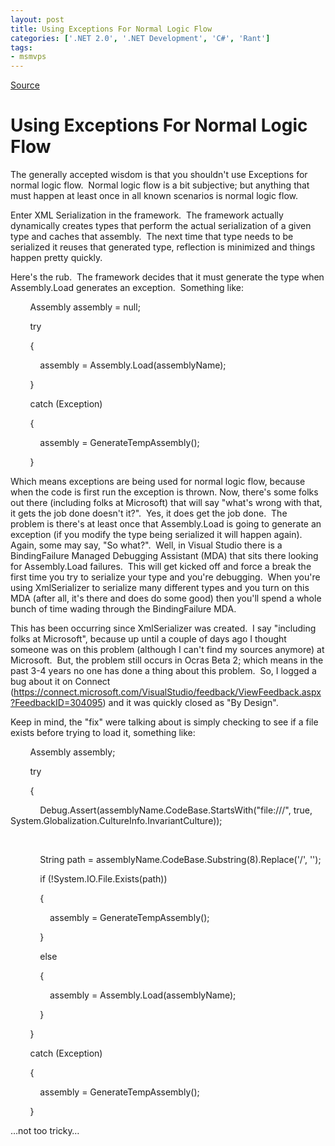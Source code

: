 ```yaml
---
layout: post
title: Using Exceptions For Normal Logic Flow
categories: ['.NET 2.0', '.NET Development', 'C#', 'Rant']
tags:
- msmvps
---
```

[Source](http://blogs.msmvps.com/peterritchie/2007/10/12/using-exceptions-for-normal-logic-flow/ "Permalink to Using Exceptions For Normal Logic Flow")

# Using Exceptions For Normal Logic Flow

The generally accepted wisdom is that you shouldn't use Exceptions for normal logic flow.  Normal logic flow is a bit subjective; but anything that must happen at least once in all known scenarios is normal logic flow.

Enter XML Serialization in the framework.  The framework actually dynamically creates types that perform the actual serialization of a given type and caches that assembly.  The next time that type needs to be serialized it reuses that generated type, reflection is minimized and things happen pretty quickly.

Here's the rub.  The framework decides that it must generate the type when Assembly.Load generates an exception.  Something like:

  

        Assembly assembly = null;

        try

        {

            assembly = Assembly.Load(assemblyName);

        }

        catch (Exception)

        {

            assembly = GenerateTempAssembly();

        }

Which means exceptions are being used for normal logic flow, because when the code is first run the exception is thrown. Now, there's some folks out there (including folks at Microsoft) that will say "what's wrong with that, it gets the job done doesn't it?".  Yes, it does get the job done.  The problem is there's at least once that Assembly.Load is going to generate an exception (if you modify the type being serialized it will happen again).  Again, some may say, "So what?".  Well, in Visual Studio there is a BindingFailure Managed Debugging Assistant (MDA) that sits there looking for Assembly.Load failures.  This will get kicked off and force a break the first time you try to serialize your type and you're debugging.  When you're using XmlSerializer to serialize many different types and you turn on this MDA (after all, it's there and does do some good) then you'll spend a whole bunch of time wading through the BindingFailure MDA.

This has been occurring since XmlSerializer was created.  I say "including folks at Microsoft", because up until a couple of days ago I thought someone was on this problem (although I can't find my sources anymore) at Microsoft.  But, the problem still occurs in Ocras Beta 2; which means in the past 3-4 years no one has done a thing about this problem.  So, I logged a bug about it on Connect (<https://connect.microsoft.com/VisualStudio/feedback/ViewFeedback.aspx?FeedbackID=304095>) and it was quickly closed as "By Design".

Keep in mind, the "fix" were talking about is simply checking to see if a file exists before trying to load it, something like:

  

        Assembly assembly;

        try

        {

            Debug.Assert(assemblyName.CodeBase.StartsWith("file:///", true, System.Globalization.CultureInfo.InvariantCulture));

 

            String path = assemblyName.CodeBase.Substring(8).Replace('/', '\');

            if (!System.IO.File.Exists(path))

            {

                assembly = GenerateTempAssembly();

            }

            else

            {

                assembly = Assembly.Load(assemblyName);

            }

        }

        catch (Exception)

        {

            assembly = GenerateTempAssembly();

        }

…not too tricky…

